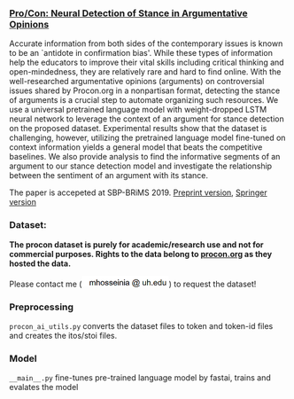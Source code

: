 ### [Pro/Con: Neural Detection of Stance in Argumentative Opinions](https://easychair.org/publications/preprint/4VQX)

Accurate information from both sides of the contemporary issues is known to be an `antidote in confirmation bias'.  While these types of information help the educators to improve their vital skills including critical thinking and open-mindedness, they are relatively rare and hard to find online. With the well-researched argumentative opinions (arguments) on controversial issues shared by Procon.org in a nonpartisan format, detecting the stance of arguments is a crucial step to automate organizing such resources. We use a universal pretrained language model with weight-dropped LSTM neural network to leverage the context of an argument for stance detection on the proposed dataset. Experimental results show that the dataset is challenging, however, utilizing the pretrained language model fine-tuned on context information yields a general model that beats the competitive baselines. We also provide analysis to find the informative segments of an argument to our stance detection model and investigate the relationship between the sentiment of an argument with its stance.


The paper is accepeted at SBP-BRiMS 2019. [Preprint version](https://easychair.org/publications/preprint/4VQX), [Springer version](https://link.springer.com/chapter/10.1007/978-3-030-21741-9_3)


### Dataset: 

**The procon dataset is purely for academic/research use and not for commercial purposes. Rights to the data belong to [procon.org](http://procon.org/) as they hosted the data.**


Please contact me (![email:](https://raw.githubusercontent.com/marjanhs/stance/master/email.png)) to request the dataset!


### Preprocessing

`procon_ai_utils.py` converts the dataset files to token and  token-id files and creates the itos/stoi files.

### Model

`__main__.py` fine-tunes pre-trained language model by fastai, trains and evalates the model
